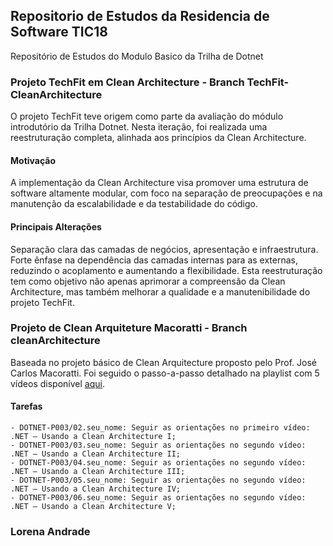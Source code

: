 ## Repositorio de Estudos da Residencia de Software TIC18
Repositório de Estudos do Modulo Basico da Trilha de Dotnet

### Projeto TechFit em Clean Architecture - Branch TechFit-CleanArchitecture

O projeto TechFit teve origem como parte da avaliação do módulo introdutório da Trilha Dotnet. 
Nesta iteração, foi realizada uma reestruturação completa, alinhada aos princípios da Clean Architecture.

 #### Motivação
 A implementação da Clean Architecture visa promover uma estrutura de software altamente modular, com foco na separação de preocupações e na manutenção da escalabilidade e da testabilidade do código.

#### Principais Alterações
 Separação clara das camadas de negócios, apresentação e infraestrutura.
 Forte ênfase na dependência das camadas internas para as externas, reduzindo o acoplamento e aumentando a flexibilidade.
 Esta reestruturação tem como objetivo não apenas aprimorar a compreensão da Clean Architecture, mas também melhorar a qualidade e a manutenibilidade do projeto TechFit.


### Projeto de Clean Arquiteture Macoratti - Branch cleanArchitecture

  Baseada no projeto básico de Clean Arquitecture proposto pelo Prof. José Carlos Macoratti. Foi seguido o passo-a-passo detalhado na playlist com 5 vídeos disponível [aqui](https://www.youtube.com/playlist?list=PLUg4628weKYzPQ9Odqe7jqSTNJbin0j9W).

#### Tarefas
    - DOTNET-P003/02.seu_nome: Seguir as orientações no primeiro vídeo: .NET – Usando a Clean Architecture I; 
    - DOTNET-P003/03.seu_nome: Seguir as orientações no segundo vídeo: .NET – Usando a Clean Architecture II;
    - DOTNET-P003/04.seu_nome: Seguir as orientações no segundo vídeo: .NET – Usando a Clean Architecture III;
    - DOTNET-P003/05.seu_nome: Seguir as orientações no segundo vídeo: .NET – Usando a Clean Architecture IV;
    - DOTNET-P003/06.seu_nome: Seguir as orientações no segundo vídeo: .NET – Usando a Clean Architecture V;

### Lorena Andrade
